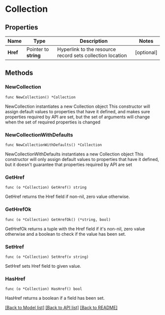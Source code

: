 # Collection

## Properties

Name | Type | Description | Notes
------------ | ------------- | ------------- | -------------
**Href** | Pointer to **string** | Hyperlink to the resource record sets collection location | [optional] 

## Methods

### NewCollection

`func NewCollection() *Collection`

NewCollection instantiates a new Collection object
This constructor will assign default values to properties that have it defined,
and makes sure properties required by API are set, but the set of arguments
will change when the set of required properties is changed

### NewCollectionWithDefaults

`func NewCollectionWithDefaults() *Collection`

NewCollectionWithDefaults instantiates a new Collection object
This constructor will only assign default values to properties that have it defined,
but it doesn't guarantee that properties required by API are set

### GetHref

`func (o *Collection) GetHref() string`

GetHref returns the Href field if non-nil, zero value otherwise.

### GetHrefOk

`func (o *Collection) GetHrefOk() (*string, bool)`

GetHrefOk returns a tuple with the Href field if it's non-nil, zero value otherwise
and a boolean to check if the value has been set.

### SetHref

`func (o *Collection) SetHref(v string)`

SetHref sets Href field to given value.

### HasHref

`func (o *Collection) HasHref() bool`

HasHref returns a boolean if a field has been set.


[[Back to Model list]](../README.md#documentation-for-models) [[Back to API list]](../README.md#documentation-for-api-endpoints) [[Back to README]](../README.md)


